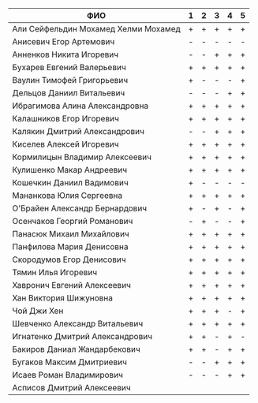 |                ФИО                   | 1 | 2 | 3 | 4 | 5 |
|--------------------------------------|---|---|---|---|---|
| Али Сейфельдин Мохамед Хелми Мохамед | + | + | + | + | + |
| Анисевич Егор Артемович              | - | - | - | - | - |
| Анненков Никита Игоревич             | - | - | + | + | + |
| Бухарев Евгений Валерьевич           | + | + | + | + | + |
| Ваулин Тимофей Григорьевич           | + | - | - | - | + |
| Дельцов Даниил Витальевич            | - | - | - | + | + |
| Ибрагимова Алина Александровна       | + | + | + | + | + |
| Калашников Егор Игоревич             | + | + | + | + | + |
| Калякин Дмитрий Александрович        | - | - | + | + | + |
| Киселев Алексей Игоревич             | + | + | + | + | + |
| Кормилицын Владимир Алексеевич       | + | + | + | + | + |
| Кулишенко Макар Андреевич            | + | + | + | + | + |
| Кошечкин Даниил Вадимович            | + | - | - | - | - |
| Мананкова Юлия Сергеевна             | + | + | + | + | + |
| О'Брайен Александр Бернардович       | + | - | + | - | + |
| Осенчаков Георгий Романович          | - | + | - | - | + |
| Панасюк Михаил Михайлович            | + | + | + | + | + |
| Панфилова Мария Денисовна            | + | + | + | + | + |
| Скородумов Егор Денисович            | + | + | + | + | + |
| Тямин Илья Игоревич                  | + | + | + | + | + |
| Хавронич Евгений Алексеевич          | + | + | + | + | + |
| Хан Виктория Шижуновна               | + | + | + | + | + |
| Чой Джи Хен                          | + | + | + | - | + |
| Шевченко Александр Витальевич        | + | + | + | + | + |
| Игнатенко Дмитрий Александрович      | + | + | - | + | - |
| Бакиров Даниал Жандарбекович         | + | + | - | + | + |
| Бугаков Максим Дмитриевич            | - | - | + | + | + |
| Исаев Роман Владимирович             | - | - | - | + | + |
| Асписов Дмитрий Алексеевич           |   |   |   |   |   |